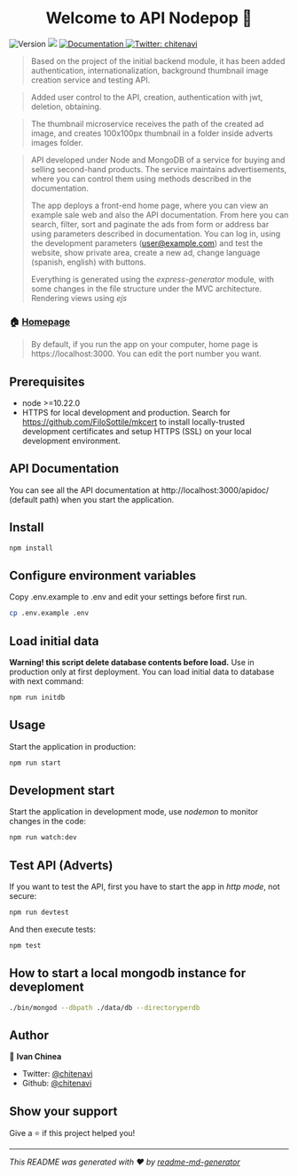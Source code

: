 <h1 align="center">Welcome to API Nodepop 👋</h1>
<p>
  <img alt="Version" src="https://img.shields.io/badge/version-1.1.0-blue.svg?cacheSeconds=2592000" />
  <img src="https://img.shields.io/badge/node-%3E%3D10.22.0-blue.svg" />
  <a href="http://localhost:3000/apidoc/" target="_blank">
    <img alt="Documentation" src="https://img.shields.io/badge/documentation-yes-brightgreen.svg" />
  </a>
  <a href="https://twitter.com/chitenavi" target="_blank">
    <img alt="Twitter: chitenavi" src="https://img.shields.io/twitter/follow/chitenavi.svg?style=social" />
  </a>
</p>

> Based on the project of the initial backend module, it has been added authentication, internationalization, background thumbnail image creation service and testing API.

> Added user control to the API, creation, authentication with jwt, deletion, obtaining.

> The thumbnail microservice receives the path of the created ad image, and creates 100x100px thumbnail in a folder inside adverts images folder.

> API developed under Node and MongoDB of a service for buying and selling second-hand products. The service maintains advertisements, where you can control them using methods described in the documentation.
>
> The app deploys a front-end home page, where you can view an example sale web and also the API documentation. From here you can search, filter, sort and paginate the ads from form or address bar using parameters described in documentation. You can log in, using the development parameters (user@example.com) and test the website, show private area, create a new ad, change language (spanish, english) with buttons.
>
> Everything is generated using the _express-generator_ module, with some changes in the file structure under the MVC architecture. Rendering views using _ejs_

### 🏠 [Homepage](https://localhost:3000/ 'Default')

> By default, if you run the app on your computer, home page is https://localhost:3000. You can edit the port number you want.

## Prerequisites

- node >=10.22.0
- HTTPS for local development and production. Search for https://github.com/FiloSottile/mkcert to install locally-trusted development certificates and setup HTTPS (SSL) on your local development environment.

## API Documentation

You can see all the API documentation at http://localhost:3000/apidoc/ (default path) when you start the application.

## Install

```sh
npm install
```

## Configure environment variables

Copy .env.example to .env and edit your settings before first run.

```sh
cp .env.example .env
```

## Load initial data

**Warning! this script delete database contents before load.**
Use in production only at first deployment.
You can load initial data to database with next command:

```sh
npm run initdb
```

## Usage

Start the application in production:

```sh
npm run start
```

## Development start

Start the application in development mode, use _nodemon_ to monitor changes in the code:

```sh
npm run watch:dev
```

## Test API (Adverts)

If you want to test the API, first you have to start the app in _http mode_, not secure:

```sh
npm run devtest
```

And then execute tests:

```sh
npm test
```

## How to start a local mongodb instance for deveploment

```sh
./bin/mongod --dbpath ./data/db --directoryperdb
```

## Author

👤 **Ivan Chinea**

- Twitter: [@chitenavi](https://twitter.com/chitenavi)
- Github: [@chitenavi](https://github.com/chitenavi)

## Show your support

Give a ⭐️ if this project helped you!

---

_This README was generated with ❤️ by [readme-md-generator](https://github.com/kefranabg/readme-md-generator)_
